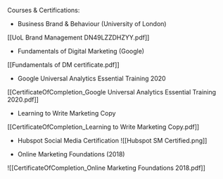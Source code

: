 Courses & Certifications:

- Business Brand & Behaviour (University of London)

[[UoL Brand Management DN49LZZDHZYY.pdf]]

- Fundamentals of Digital Marketing (Google)

[[Fundamentals of DM certificate.pdf]]

- Google Universal Analytics Essential Training 2020

[[CertificateOfCompletion_Google Universal Analytics Essential Training 2020.pdf]]

- Learning to Write Marketing Copy

[[CertificateOfCompletion_Learning to Write Marketing Copy.pdf]]

- Hubspot Social Media Certification
![[Hubspot SM Certified.png]]

- Online Marketing Foundations (2018)

![[CertificateOfCompletion_Online Marketing Foundations 2018.pdf]]